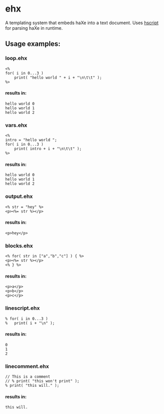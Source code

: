 ehx
===

A templating system that embeds haXe into a text document. Uses [hscript](http://code.google.com/p/hscript/) for parsing haXe in runtime. 


Usage examples:
---------------

### loop.ehx
	<% 
	for( i in 0...3 ) 
		print( "hello world " + i + "\n\t\t" ); 
	%>
	
#### results in:
	hello world 0
	hello world 1
	hello world 2
	
	
	
### vars.ehx
	<% 
	intro = "hello world ";
	for( i in 0...3 ) 
		print( intro + i + "\n\t\t" ); 
	%>
	
#### results in:
	hello world 0
	hello world 1
	hello world 2


	
	
### output.ehx
	<% str = "hey" %>
	<p><%= str %></p>
	
#### results in:
	<p>hey</p>
	
	
	
	
### blocks.ehx
	<% for( str in ["a","b","c"] ) { %>
	<p><%= str %></p>
	<% } %>
	
#### results in:
	<p>a</p>
	<p>b</p>
	<p>c</p>
	
	
	
### linescript.ehx
	% for( i in 0...3 )
	% 	print( i + "\n" );
	
#### results in:
	0
	1
	2
	
	
	
### linecomment.ehx
	// This is a comment
	// % print( "this won't print" );
	% print( "this will." );
	
#### results in:
	this will.